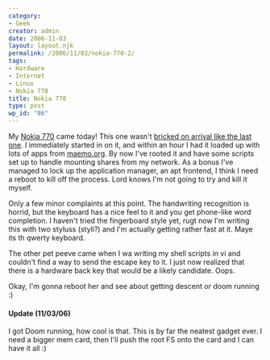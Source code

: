 ```yaml
---
category:
- Geek
creator: admin
date: 2006-11-03
layout: layout.njk
permalink: /2006/11/03/nokia-770-2/
tags:
- Hardware
- Internet
- Linux
- Nokia 770
title: Nokia 770
type: post
wp_id: "86"
---
```


My [Nokia 770](/2006/10/06/nokia-770/) came today! This one wasn't [bricked on arrival like the last one](/2006/10/11/nokia-770-review/).  I immediately started in on it, and within an hour I had it loaded up with lots of apps from [maemo.org](http://www.maemo.org).  By now I've rooted it and have some scripts set up to handle mounting shares from my network. As a bonus I've managed to lock up the application manager, an apt frontend, I think I need a reboot to kill off the process. Lord knows I'm not going to try and kill it myself.

Only a few minor complaints at this point.  The handwriting recognition is horrid, but the keyboard has a nice feel to it and you get phone-like word completion. I haven't tried the fingerboard style yet, rugt now I'm writing this with two styluss (styli?) and I'm actually getting rather fast at it. Maye its th qwerty keyboard.

The other pet peeve came when I wa writing my shell scripts in vi and couldn't find a way to send the escape key to it. I just now realized that there is a hardware back key that would be a likely candidate. Oops.

Okay, I'm gonna reboot her and see about getting descent or doom running :)

#### Update (11/03/06)

I got Doom running, how cool is that.  This is by far the neatest gadget ever.  I need a bigger mem card, then I'll push the root FS onto the card and I can have it all :)
